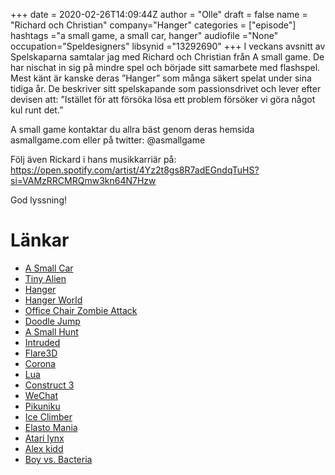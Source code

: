 +++ 
date = 2020-02-26T14:09:44Z
author = "Olle"
draft = false
name = "Richard och Christian"
company="Hanger"
categories = ["episode"]
hashtags ="a small game, a small car, hanger"
audiofile ="None"
occupation="Speldesigners"
libsynid ="13292690"
+++ 
I veckans avsnitt av Spelskaparna samtalar jag med Richard och Christian från A small game. De har nischat in sig på mindre spel och började sitt samarbete med flashspel. Mest känt är kanske deras ”Hanger” som många säkert spelat under sina tidiga år. De beskriver sitt spelskapande som passionsdrivet och lever efter devisen att: ”Istället för att försöka lösa ett problem försöker vi göra något kul runt det.”

A small game kontaktar du allra bäst genom deras hemsida asmallgame.com eller på twitter: @asmallgame

Följ även Rickard i hans musikkarriär på: https://open.spotify.com/artist/4Yz2t8gs8R7adEGndqTuHS?si=VAMzRRCMRQmw3kn64N7Hzw 

God lyssning!

# Länkar
* [A Small Car](https://www.asmallgame.com/asmallcar)
* [Tiny Alien](https://www.youtube.com/watch?time_continue=2&v=YI099KjS4F8&feature=emb_logo)
* [Hanger](https://www.asmallgame.com/hanger)
* [Hanger World](https://www.asmallgame.com/hanger-world-game)
* [Office Chair Zombie Attack](https://www.asmallgame.com/games#/office-chair-zombie-attack)
* [Doodle Jump](https://en.wikipedia.org/wiki/Doodle_Jump)
* [A Small Hunt](https://www.asmallgame.com/games#/asmallhunt)
* [Intruded](https://www.asmallgame.com/games#/intruded)
* [Flare3D](http://www.flare3d.com/)
* [Corona](https://coronalabs.com/)
* [Lua](https://en.wikipedia.org/wiki/Lua_(programming_language))
* [Construct 3](https://www.construct.net/en)
* [WeChat](https://en.wikipedia.org/wiki/WeChat)
* [Pikuniku](https://www.youtube.com/watch?v=wjEC6_VEEs4)
* [Ice Climber](https://www.youtube.com/watch?v=0nzBivwWI4A)
* [Elasto Mania](https://www.youtube.com/watch?v=48Dz6Wtm1Go)
* [Atari lynx](https://en.wikipedia.org/wiki/Atari_Lynx)
* [Alex kidd](https://www.youtube.com/watch?v=fAjzhqKq2xo)
* [Boy vs. Bacteria](https://open.spotify.com/artist/4Yz2t8gs8R7adEGndqTuHS?si=VAMzRRCMRQmw3kn64N7Hzw )
